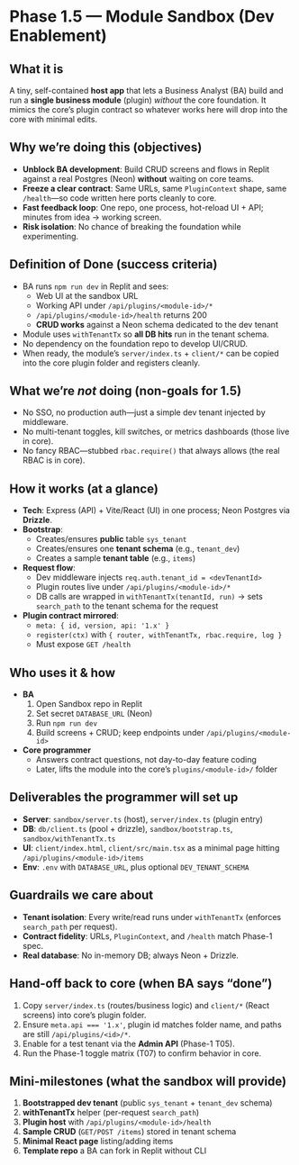 # Phase 1.5 — Module Sandbox (Dev Enablement)

## What it is
A tiny, self-contained **host app** that lets a Business Analyst (BA) build and run a **single business module** (plugin) *without* the core foundation. It mimics the core’s plugin contract so whatever works here will drop into the core with minimal edits.

## Why we’re doing this (objectives)
- **Unblock BA development**: Build CRUD screens and flows in Replit against a real Postgres (Neon) **without** waiting on core teams.
- **Freeze a clear contract**: Same URLs, same `PluginContext` shape, same `/health`—so code written here ports cleanly to core.
- **Fast feedback loop**: One repo, one process, hot-reload UI + API; minutes from idea → working screen.
- **Risk isolation**: No chance of breaking the foundation while experimenting.

## Definition of Done (success criteria)
- BA runs `npm run dev` in Replit and sees:
  - Web UI at the sandbox URL
  - Working API under `/api/plugins/<module-id>/*`
  - `/api/plugins/<module-id>/health` returns 200
  - **CRUD works** against a Neon schema dedicated to the dev tenant
- Module uses `withTenantTx` so **all DB hits** run in the tenant schema.
- No dependency on the foundation repo to develop UI/CRUD.
- When ready, the module’s `server/index.ts` + `client/*` can be copied into the core plugin folder and registers cleanly.

## What we’re *not* doing (non-goals for 1.5)
- No SSO, no production auth—just a simple dev tenant injected by middleware.
- No multi-tenant toggles, kill switches, or metrics dashboards (those live in core).
- No fancy RBAC—stubbed `rbac.require()` that always allows (the real RBAC is in core).

## How it works (at a glance)
- **Tech**: Express (API) + Vite/React (UI) in one process; Neon Postgres via **Drizzle**.
- **Bootstrap**:
  - Creates/ensures **public** table `sys_tenant`
  - Creates/ensures one **tenant schema** (e.g., `tenant_dev`)
  - Creates a sample **tenant table** (e.g., `items`)
- **Request flow**:
  - Dev middleware injects `req.auth.tenant_id = <devTenantId>`
  - Plugin routes live under `/api/plugins/<module-id>/*`
  - DB calls are wrapped in `withTenantTx(tenantId, run)` → sets `search_path` to the tenant schema for the request
- **Plugin contract mirrored**:
  - `meta: { id, version, api: '1.x' }`
  - `register(ctx)` with `{ router, withTenantTx, rbac.require, log }`
  - Must expose `GET /health`

## Who uses it & how
- **BA**
  1) Open Sandbox repo in Replit  
  2) Set secret `DATABASE_URL` (Neon)  
  3) Run `npm run dev`  
  4) Build screens + CRUD; keep endpoints under `/api/plugins/<module-id>`
- **Core programmer**
  - Answers contract questions, not day-to-day feature coding
  - Later, lifts the module into the core’s `plugins/<module-id>/` folder

## Deliverables the programmer will set up
- **Server**: `sandbox/server.ts` (host), `server/index.ts` (plugin entry)
- **DB**: `db/client.ts` (pool + drizzle), `sandbox/bootstrap.ts`, `sandbox/withTenantTx.ts`
- **UI**: `client/index.html`, `client/src/main.tsx` as a minimal page hitting `/api/plugins/<module-id>/items`
- **Env**: `.env` with `DATABASE_URL`, plus optional `DEV_TENANT_SCHEMA`

## Guardrails we care about
- **Tenant isolation**: Every write/read runs under `withTenantTx` (enforces `search_path` per request).
- **Contract fidelity**: URLs, `PluginContext`, and `/health` match Phase-1 spec.
- **Real database**: No in-memory DB; always Neon + Drizzle.

## Hand-off back to core (when BA says “done”)
1) Copy `server/index.ts` (routes/business logic) and `client/*` (React screens) into core’s plugin folder.
2) Ensure `meta.api === '1.x'`, plugin id matches folder name, and paths are still `/api/plugins/<id>/*`.
3) Enable for a test tenant via the **Admin API** (Phase-1 T05).
4) Run the Phase-1 toggle matrix (T07) to confirm behavior in core.

## Mini-milestones (what the sandbox will provide)
1) **Bootstrapped dev tenant** (public `sys_tenant` + `tenant_dev` schema)  
2) **withTenantTx** helper (per-request `search_path`)  
3) **Plugin host** with `/api/plugins/<module-id>/health`  
4) **Sample CRUD** (`GET/POST /items`) stored in tenant schema  
5) **Minimal React page** listing/adding items  
6) **Template repo** a BA can fork in Replit without CLI
